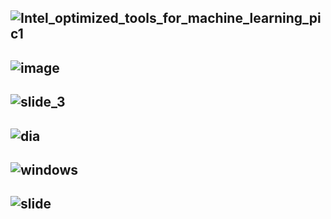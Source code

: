 ![Intel_optimized_tools_for_machine_learning_pic1](https://software.intel.com/sites/default/files/managed/8c/da/Intel_optimized_tools_for_machine_learning_pic1.png)
--------------
![image](http://present5.com/presentation/6deffbccbc837d9a022c5bed1b467f48/image-13.jpg)
-------------
![slide_3](http://images.slideplayer.com/23/6640477/slides/slide_3.jpg)
--------------
![dia](http://www.hector.ac.uk/cse/documentation/SerialOpt/dia.jpg)
--------------
![windows](https://liliputing-wpengine.netdna-ssl.com/wp-content/uploads/2018/03/windows-ml_01-680x393.jpg)
--------------
![slide](https://cf.ppt-online.org/files1/slide/n/njDJfLIc7Q8Zt5szGqEPA9BhRTNXbulW0YeKy1wCvi/slide-1.jpg)
--------------
![]()
--------------
![]()
--------------
![]()
--------------
![]()
--------------
![]()
--------------
![]()
--------------
![]()
--------------
![]()
--------------

